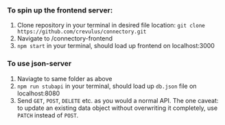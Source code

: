 ### To spin up the frontend server:

1. Clone repository in your terminal in desired file location: `git clone https://github.com/crevulus/connectory.git`
2. Navigate to /connectory-frontend
3. `npm start` in your terminal, should load up frontend on localhost:3000

### To use json-server

1. Naviagte to same folder as above
2. `npm run stubapi` in your terminal, should load up `db.json` file on localhost:8080
3. Send `GET`, `POST`, `DELETE` etc. as you would a normal API. The one caveat: to update an existing data object without overwriting it completely, use `PATCH` instead of `POST`.
